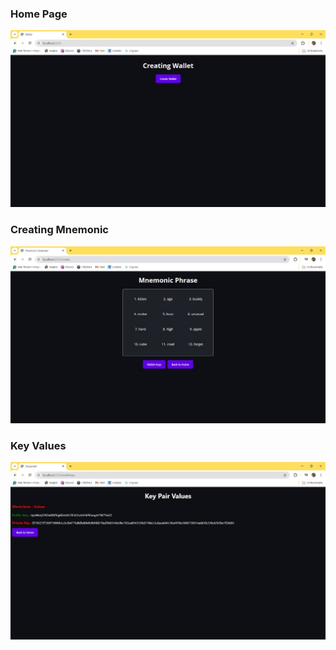 ### Home Page
![Alt text](./ScreenShots/Home.jpg?raw=true "Home Page")

### Creating Mnemonic

![Alt text](./ScreenShots/Mnemonic.jpg?raw=true "Mnemonic")

### Key Values

![Alt text](./ScreenShots/Keys.jpg?raw=true "key pages")